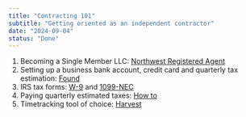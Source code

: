 ```yaml
---
title: "Contracting 101"
subtitle: "Getting oriented as an independent contractor"
date: "2024-09-04"
status: "Done"
---
```


1. Becoming a Single Member LLC: [Northwest Registered Agent](https://www.northwestregisteredagent.com/)
1. Setting up a business bank account, credit card and quarterly tax estimation: [Found](https://my.found.com/)
1. IRS tax forms: [W-9](https://www.irs.gov/businesses/small-businesses-self-employed/forms-and-associated-taxes-for-independent-contractors) and [1099-NEC](https://www.irs.gov/faqs/small-business-self-employed-other-business/form-1099-nec-independent-contractors/form-1099-nec-independent-contractors)
1. Paying quarterly estimated taxes: [How to](https://www.irs.gov/businesses/small-businesses-self-employed/estimated-taxes)
1. Timetracking tool of choice: [Harvest](harvestapp.com)
